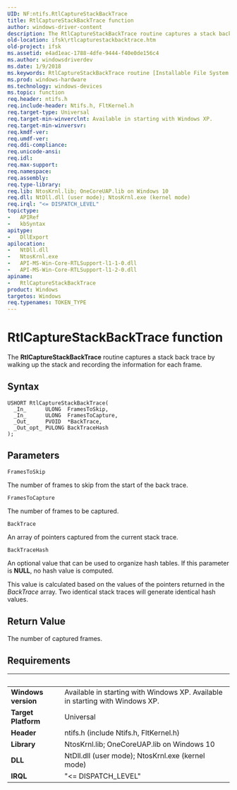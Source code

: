 ```yaml
---
UID: NF:ntifs.RtlCaptureStackBackTrace
title: RtlCaptureStackBackTrace function
author: windows-driver-content
description: The RtlCaptureStackBackTrace routine captures a stack back trace by walking up the stack and recording the information for each frame.
old-location: ifsk\rtlcapturestackbacktrace.htm
old-project: ifsk
ms.assetid: e4ad1eac-1788-4dfe-9444-f40e0de156c4
ms.author: windowsdriverdev
ms.date: 1/9/2018
ms.keywords: RtlCaptureStackBackTrace routine [Installable File System Drivers], ntifs/RtlCaptureStackBackTrace, ifsk.rtlcapturestackbacktrace, rtlref_c329ad74-ebb1-478d-a0d2-fd2ae2c8da2a.xml, RtlCaptureStackBackTrace
ms.prod: windows-hardware
ms.technology: windows-devices
ms.topic: function
req.header: ntifs.h
req.include-header: Ntifs.h, FltKernel.h
req.target-type: Universal
req.target-min-winverclnt: Available in starting with Windows XP.
req.target-min-winversvr: 
req.kmdf-ver: 
req.umdf-ver: 
req.ddi-compliance: 
req.unicode-ansi: 
req.idl: 
req.max-support: 
req.namespace: 
req.assembly: 
req.type-library: 
req.lib: NtosKrnl.lib; OneCoreUAP.lib on Windows 10
req.dll: NtDll.dll (user mode); NtosKrnl.exe (kernel mode)
req.irql: "<= DISPATCH_LEVEL"
topictype:
-	APIRef
-	kbSyntax
apitype:
-	DllExport
apilocation:
-	NtDll.dll
-	NtosKrnl.exe
-	API-MS-Win-Core-RTLSupport-l1-1-0.dll
-	API-MS-Win-Core-RTLSupport-l1-2-0.dll
apiname:
-	RtlCaptureStackBackTrace
product: Windows
targetos: Windows
req.typenames: TOKEN_TYPE
---
```



# RtlCaptureStackBackTrace function
The <b>RtlCaptureStackBackTrace</b> routine captures a stack back trace by walking up the stack and recording the information for each frame.

## Syntax

````
USHORT RtlCaptureStackBackTrace(
  _In_      ULONG  FramesToSkip,
  _In_      ULONG  FramesToCapture,
  _Out_     PVOID  *BackTrace,
  _Out_opt_ PULONG BackTraceHash
);
````

## Parameters

`FramesToSkip`

The number of frames to skip from the start of the back trace.

`FramesToCapture`

The number of frames to be captured.

`BackTrace`

An array of pointers captured from the current stack trace.

`BackTraceHash`

An optional value that can be used to organize hash tables. If this parameter is <b>NULL</b>, no hash value is computed.

This value is calculated based on the values of the pointers returned in the <i>BackTrace</i> array. Two identical stack traces will generate identical hash values.


## Return Value

The number of captured frames.


## Requirements
| &nbsp; | &nbsp; |
| ---- |:---- |
| **Windows version** | Available in starting with Windows XP. Available in starting with Windows XP. |
| **Target Platform** | Universal |
| **Header** | ntifs.h (include Ntifs.h, FltKernel.h) |
| **Library** | NtosKrnl.lib; OneCoreUAP.lib on Windows 10 |
| **DLL** | NtDll.dll (user mode); NtosKrnl.exe (kernel mode) |
| **IRQL** | "<= DISPATCH_LEVEL" |